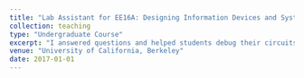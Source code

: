 ```yaml
---
title: "Lab Assistant for EE16A: Designing Information Devices and Systems I"
collection: teaching
type: "Undergraduate Course"
excerpt: "I answered questions and helped students debug their circuits and code during lab sesssions."
venue: "University of California, Berkeley"
date: 2017-01-01
---
```

